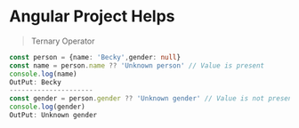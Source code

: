 # Angular Project Helps

> Ternary Operator
```ts
const person = {name: 'Becky',gender: null}
const name = person.name ?? 'Unknown person' // Value is present
console.log(name)
OutPut: Becky
---------------------
const gender = person.gender ?? 'Unknown gender' // Value is not present
console.log(gender)
OutPut: Unknown gender 
   ```
